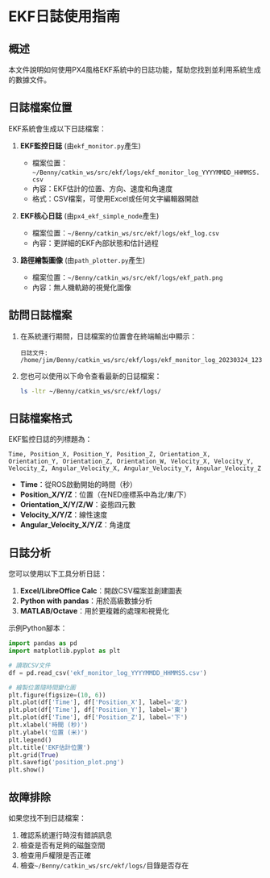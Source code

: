 # EKF日誌使用指南

## 概述

本文件說明如何使用PX4風格EKF系統中的日誌功能，幫助您找到並利用系統生成的數據文件。

## 日誌檔案位置

EKF系統會生成以下日誌檔案：

1. **EKF監控日誌** (由`ekf_monitor.py`產生)
   - 檔案位置：`~/Benny/catkin_ws/src/ekf/logs/ekf_monitor_log_YYYYMMDD_HHMMSS.csv`
   - 內容：EKF估計的位置、方向、速度和角速度
   - 格式：CSV檔案，可使用Excel或任何文字編輯器開啟

2. **EKF核心日誌** (由`px4_ekf_simple_node`產生)
   - 檔案位置：`~/Benny/catkin_ws/src/ekf/logs/ekf_log.csv`
   - 內容：更詳細的EKF內部狀態和估計過程

3. **路徑繪製圖像** (由`path_plotter.py`產生)
   - 檔案位置：`~/Benny/catkin_ws/src/ekf/logs/ekf_path.png`
   - 內容：無人機軌跡的視覺化圖像

## 訪問日誌檔案

1. 在系統運行期間，日誌檔案的位置會在終端輸出中顯示：
   ```
   日誌文件: /home/jim/Benny/catkin_ws/src/ekf/logs/ekf_monitor_log_20230324_123456.csv
   ```

2. 您也可以使用以下命令查看最新的日誌檔案：
   ```bash
   ls -ltr ~/Benny/catkin_ws/src/ekf/logs/
   ```

## 日誌檔案格式

EKF監控日誌的列標題為：
```
Time, Position_X, Position_Y, Position_Z, Orientation_X, Orientation_Y, Orientation_Z, Orientation_W, Velocity_X, Velocity_Y, Velocity_Z, Angular_Velocity_X, Angular_Velocity_Y, Angular_Velocity_Z
```

- **Time**：從ROS啟動開始的時間（秒）
- **Position_X/Y/Z**：位置（在NED座標系中為北/東/下）
- **Orientation_X/Y/Z/W**：姿態四元數
- **Velocity_X/Y/Z**：線性速度
- **Angular_Velocity_X/Y/Z**：角速度

## 日誌分析

您可以使用以下工具分析日誌：

1. **Excel/LibreOffice Calc**：開啟CSV檔案並創建圖表
2. **Python with pandas**：用於高級數據分析
3. **MATLAB/Octave**：用於更複雜的處理和視覺化

示例Python腳本：
```python
import pandas as pd
import matplotlib.pyplot as plt

# 讀取CSV文件
df = pd.read_csv('ekf_monitor_log_YYYYMMDD_HHMMSS.csv')

# 繪製位置隨時間變化圖
plt.figure(figsize=(10, 6))
plt.plot(df['Time'], df['Position_X'], label='北')
plt.plot(df['Time'], df['Position_Y'], label='東')
plt.plot(df['Time'], df['Position_Z'], label='下')
plt.xlabel('時間 (秒)')
plt.ylabel('位置 (米)')
plt.legend()
plt.title('EKF估計位置')
plt.grid(True)
plt.savefig('position_plot.png')
plt.show()
```

## 故障排除

如果您找不到日誌檔案：

1. 確認系統運行時沒有錯誤訊息
2. 檢查是否有足夠的磁盤空間
3. 檢查用戶權限是否正確
4. 檢查`~/Benny/catkin_ws/src/ekf/logs/`目錄是否存在 